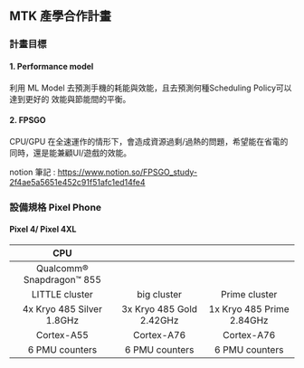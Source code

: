 ## MTK 產學合作計畫 

### 計畫目標 

####  1. Performance model

利用 ML Model 去預測手機的耗能與效能，且去預測何種Scheduling Policy可以達到更好的 效能與節能間的平衡。

#### 2. FPSGO
CPU/GPU 在全速運作的情形下，會造成資源過剩/過熱的問題，希望能在省電的同時，還是能兼顧UI/遊戲的效能。

notion 筆記 :  https://www.notion.so/FPSGO_study-2f4ae5a5651e452c91f51afc1ed14fe4


### 設備規格 Pixel Phone

#### Pixel 4/ Pixel 4XL

|            CPU            	|                          	|                           	|
|:-------------------------:	|:------------------------:	|:-------------------------:	|
| Qualcomm® Snapdragon™ 855 	|                          	|                           	|
| LITTLE cluster            	| big cluster              	| Prime cluster             	|
| 4x Kryo 485 Silver 1.8GHz 	| 3x Kryo 485 Gold 2.42GHz 	| 1x Kryo 485 Prime 2.84GHz 	|
| Cortex-A55                	| Cortex-A76               	| Cortex-A76                	|
| 6 PMU counters            	| 6 PMU counters           	| 6 PMU counters            	|


